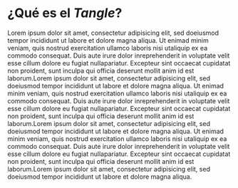 # ¿Qué es el *Tangle*?

Lorem ipsum dolor sit amet, consectetur adipisicing elit, sed doeiusmod tempor incididunt ut labore et dolore magna aliqua. Ut enimad minim veniam, quis nostrud exercitation ullamco laboris nisi utaliquip ex ea commodo consequat. Duis aute irure dolor inreprehenderit in voluptate velit esse cillum dolore eu fugiat nullapariatur. Excepteur sint occaecat cupidatat non proident, sunt inculpa qui officia deserunt mollit anim id est laborum.Lorem ipsum dolor sit amet, consectetur adipisicing elit, sed doeiusmod tempor incididunt ut labore et dolore magna aliqua. Ut enimad minim veniam, quis nostrud exercitation ullamco laboris nisi utaliquip ex ea commodo consequat. Duis aute irure dolor inreprehenderit in voluptate velit esse cillum dolore eu fugiat nullapariatur. Excepteur sint occaecat cupidatat non proident, sunt inculpa qui officia deserunt mollit anim id est laborum.Lorem ipsum dolor sit amet, consectetur adipisicing elit, sed doeiusmod tempor incididunt ut labore et dolore magna aliqua. Ut enimad minim veniam, quis nostrud exercitation ullamco laboris nisi utaliquip ex ea commodo consequat. Duis aute irure dolor inreprehenderit in voluptate velit esse cillum dolore eu fugiat nullapariatur. Excepteur sint occaecat cupidatat non proident, sunt inculpa qui officia deserunt mollit anim id est laborum.Lorem ipsum dolor sit amet, consectetur adipisicing elit, sed doeiusmod tempor incididunt ut labore et dolore magna aliqua.
